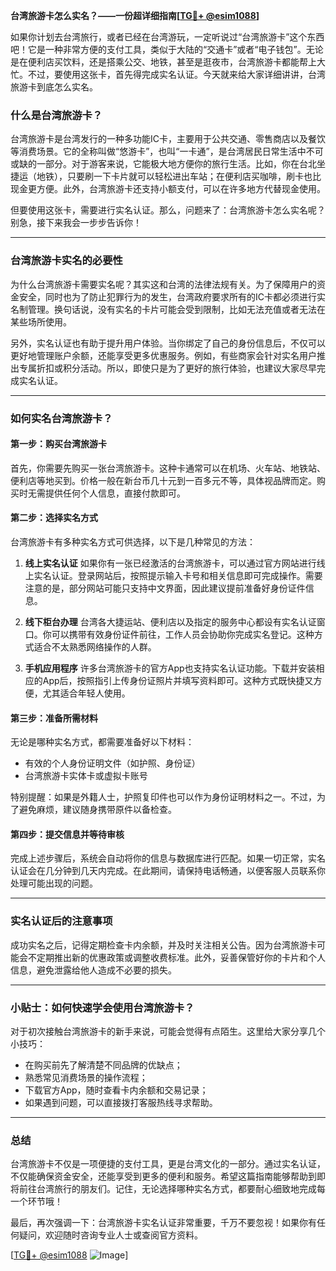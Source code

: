 **台湾旅游卡怎么实名？——一份超详细指南[[TG💪+ @esim1088](https://t.me/s/esim1088)]**

如果你计划去台湾旅行，或者已经在台湾游玩，一定听说过“台湾旅游卡”这个东西吧！它是一种非常方便的支付工具，类似于大陆的“交通卡”或者“电子钱包”。无论是在便利店买饮料，还是搭乘公交、地铁，甚至是逛夜市，台湾旅游卡都能帮上大忙。不过，要使用这张卡，首先得完成实名认证。今天就来给大家详细讲讲，台湾旅游卡到底怎么实名。

### 什么是台湾旅游卡？

台湾旅游卡是台湾发行的一种多功能IC卡，主要用于公共交通、零售商店以及餐饮等消费场景。它的全称叫做“悠游卡”，也叫“一卡通”，是台湾居民日常生活中不可或缺的一部分。对于游客来说，它能极大地方便你的旅行生活。比如，你在台北坐捷运（地铁），只要刷一下卡片就可以轻松进出车站；在便利店买咖啡，刷卡也比现金更方便。此外，台湾旅游卡还支持小额支付，可以在许多地方代替现金使用。

但要使用这张卡，需要进行实名认证。那么，问题来了：台湾旅游卡怎么实名呢？别急，接下来我会一步步告诉你！

---

### 台湾旅游卡实名的必要性

为什么台湾旅游卡需要实名呢？其实这和台湾的法律法规有关。为了保障用户的资金安全，同时也为了防止犯罪行为的发生，台湾政府要求所有的IC卡都必须进行实名制管理。换句话说，没有实名的卡片可能会受到限制，比如无法充值或者无法在某些场所使用。

另外，实名认证也有助于提升用户体验。当你绑定了自己的身份信息后，不仅可以更好地管理账户余额，还能享受更多优惠服务。例如，有些商家会针对实名用户推出专属折扣或积分活动。所以，即使只是为了更好的旅行体验，也建议大家尽早完成实名认证。

---

### 如何实名台湾旅游卡？

#### 第一步：购买台湾旅游卡

首先，你需要先购买一张台湾旅游卡。这种卡通常可以在机场、火车站、地铁站、便利店等地买到。价格一般在新台币几十元到一百多元不等，具体视品牌而定。购买时无需提供任何个人信息，直接付款即可。

#### 第二步：选择实名方式

台湾旅游卡有多种实名方式可供选择，以下是几种常见的方法：

1. **线上实名认证**
   如果你有一张已经激活的台湾旅游卡，可以通过官方网站进行线上实名认证。登录网站后，按照提示输入卡号和相关信息即可完成操作。需要注意的是，部分网站可能只支持中文界面，因此建议提前准备好身份证件信息。

2. **线下柜台办理**
   台湾各大捷运站、便利店以及指定的服务中心都设有实名认证窗口。你可以携带有效身份证件前往，工作人员会协助你完成实名登记。这种方式适合不太熟悉网络操作的人群。

3. **手机应用程序**
   许多台湾旅游卡的官方App也支持实名认证功能。下载并安装相应的App后，按照指引上传身份证照片并填写资料即可。这种方式既快捷又方便，尤其适合年轻人使用。

#### 第三步：准备所需材料

无论是哪种实名方式，都需要准备好以下材料：
- 有效的个人身份证明文件（如护照、身份证）
- 台湾旅游卡实体卡或虚拟卡账号

特别提醒：如果是外籍人士，护照复印件也可以作为身份证明材料之一。不过，为了避免麻烦，建议随身携带原件以备检查。

#### 第四步：提交信息并等待审核

完成上述步骤后，系统会自动将你的信息与数据库进行匹配。如果一切正常，实名认证会在几分钟到几天内完成。在此期间，请保持电话畅通，以便客服人员联系你处理可能出现的问题。

---

### 实名认证后的注意事项

成功实名之后，记得定期检查卡内余额，并及时关注相关公告。因为台湾旅游卡可能会不定期推出新的优惠政策或调整收费标准。此外，妥善保管好你的卡片和个人信息，避免泄露给他人造成不必要的损失。

---

### 小贴士：如何快速学会使用台湾旅游卡？

对于初次接触台湾旅游卡的新手来说，可能会觉得有点陌生。这里给大家分享几个小技巧：
- 在购买前先了解清楚不同品牌的优缺点；
- 熟悉常见消费场景的操作流程；
- 下载官方App，随时查看卡内余额和交易记录；
- 如果遇到问题，可以直接拨打客服热线寻求帮助。

---

### 总结

台湾旅游卡不仅是一项便捷的支付工具，更是台湾文化的一部分。通过实名认证，不仅能确保资金安全，还能享受到更多的便利和服务。希望这篇指南能够帮助到即将前往台湾旅行的朋友们。记住，无论选择哪种实名方式，都要耐心细致地完成每一个环节哦！

最后，再次强调一下：台湾旅游卡实名认证非常重要，千万不要忽视！如果你有任何疑问，欢迎随时咨询专业人士或查阅官方资料。

[[TG💪+ @esim1088](https://t.me/s/esim1088) ![Image](https://i.postimg.cc/4NQfJmqS/Snipaste-2025-05-13-00-14-12.png)]